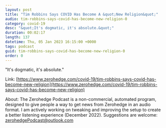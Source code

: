 ```yaml
---
layout: post
title: "Tim Robbins Says COVID Has Become A &quot;New Religion&quot;"
audio: tim-robbins-says-covid-has-become-new-religion-0
category: covid-19
desc: "&quot;It's dogmatic, it's absolute.&quot;"
duration: 00:02:17
length: 137
datetime: Thu, 05 Jan 2023 16:15:00 +0000
tags: podcast
guid: tim-robbins-says-covid-has-become-new-religion-0
order: 0
---
```

&quot;It's dogmatic, it's absolute.&quot;

Link: [https://www.zerohedge.com/covid-19/tim-robbins-says-covid-has-become-new-religion](https://www.zerohedge.com/covid-19/tim-robbins-says-covid-has-become-new-religion)

About: The Zerohedge Podcast is a non-commercial, automated program, designed to give people a way to get news from Zerohedge in an audio format.  I am actively working on tweaking and improving the setup to create a better listening experience (December 2022).  Suggestions are welcome: [zerohedgePodcast@outlook.com](mailto:zerohedgePodcast@outlook.com)